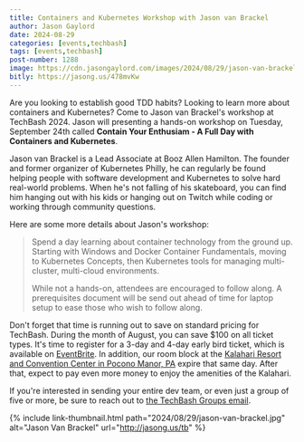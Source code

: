 ```yaml
---
title: Containers and Kubernetes Workshop with Jason van Brackel
author: Jason Gaylord
date: 2024-08-29
categories: [events,techbash]
tags: [events,techbash]
post-number: 1288
image: https://cdn.jasongaylord.com/images/2024/08/29/jason-van-brackel.jpg
bitly: https://jasong.us/478mvKw
---
```


Are you looking to establish good TDD habits? Looking to learn more about containers and Kubernetes? Come to Jason van Brackel's workshop at TechBash 2024. Jason will presenting a hands-on workshop on Tuesday, September 24th called **Contain Your Enthusiam - A Full Day with Containers and Kubernetes**.

Jason van Brackel is a Lead Associate at Booz Allen Hamilton. The founder and former organizer of Kubernetes Philly, he can regularly be found helping people with software development and Kubernetes to solve hard real-world problems. When he's not falling of his skateboard, you can find him hanging out with his kids or hanging out on Twitch while coding or working through community questions.

Here are some more details about Jason's workshop:

> Spend a day learning about container technology from the ground up. Starting with Windows and Docker Container Fundamentals, moving to Kubernetes Concepts, then Kubernetes tools for managing multi-cluster, multi-cloud environments.
> 
> While not a hands-on, attendees are encouraged to follow along. A prerequisites document will be send out ahead of time for laptop setup to ease those who wish to follow along.

Don't forget that time is running out to save on standard pricing for TechBash. During the month of August, you can save $100 on all ticket types. It's time to register for a 3-day and 4-day early bird ticket, which is available on [EventBrite](https://jasong.us/3QoMndL). In addition, our room block at the [Kalahari Resort and Convention Center in Pocono Manor, PA](https://jasong.us/hotelreg) expire that same day. After that, expect to pay even more money to enjoy the amenities of the Kalahari.

If you're interested in sending your entire dev team, or even just a group of five or more, be sure to reach out to [the TechBash Groups email](mailto:groups@techbash.com). 

{% include link-thumbnail.html path="2024/08/29/jason-van-brackel.jpg" alt="Jason Van Brackel" url="http://jasong.us/tb" %}